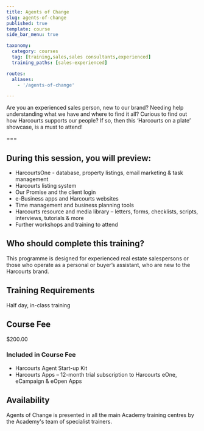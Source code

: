 ```yaml
---
title: Agents of Change
slug: agents-of-change
published: true
template: course
side_bar_menu: true

taxonomy:
  category: courses
  tag: [training,sales,sales consultants,experienced]
  training_paths: [sales-experienced]

routes:
  aliases:
    - '/agents-of-change'

---
```


Are you an experienced sales person, new to our brand? Needing help understanding what we have and where to find it all? Curious to find out how Harcourts supports our people? If so, then this ‘Harcourts on a plate’ showcase, is a must to attend!

===

## During this session, you will preview:
-	HarcourtsOne - database, property listings, email marketing & task management 
-	Harcourts listing system
-	Our Promise and the client login
-	e-Business apps and Harcourts websites 
-	Time management and business planning tools
-	Harcourts resource and media library – letters, forms, checklists, scripts, interviews, tutorials & more
-	Further workshops and training to attend

## Who should complete this training?
This programme is designed for experienced real estate salespersons or those who operate as a personal or buyer’s assistant, who are new to the Harcourts brand.

## Training Requirements
Half day, in-class training

## Course Fee
$200.00

### Included in Course Fee
-	Harcourts Agent Start-up Kit
-	Harcourts Apps – 12-month trial subscription to Harcourts eOne, eCampaign & eOpen Apps

## Availability
Agents of Change is presented in all the main Academy training centres by the Academy's team of specialist trainers.
